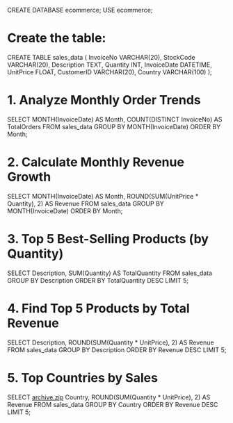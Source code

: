 CREATE DATABASE ecommerce;
USE ecommerce;


# Create the table:

CREATE TABLE sales_data (
InvoiceNo VARCHAR(20),
StockCode VARCHAR(20),
Description TEXT,
Quantity INT,
InvoiceDate DATETIME,
UnitPrice FLOAT,
CustomerID VARCHAR(20),
Country VARCHAR(100)
);

# 1. Analyze Monthly Order Trends 
SELECT MONTH(InvoiceDate) AS Month,
COUNT(DISTINCT InvoiceNo) AS TotalOrders
FROM sales_data
GROUP BY
MONTH(InvoiceDate)
ORDER BY
Month;

# 2. Calculate Monthly Revenue Growth
SELECT MONTH(InvoiceDate) AS Month,
ROUND(SUM(UnitPrice * Quantity), 2) AS Revenue
FROM sales_data
GROUP BY
MONTH(InvoiceDate)
ORDER BY
Month;

# 3. Top 5 Best-Selling Products (by Quantity)
SELECT Description,
SUM(Quantity) AS TotalQuantity
FROM sales_data
GROUP BY
Description
ORDER BY
TotalQuantity DESC
LIMIT 5;

# 4. Find Top 5 Products by Total Revenue
SELECT Description,
ROUND(SUM(Quantity * UnitPrice), 2) AS Revenue
FROM sales_data
GROUP BY
Description
ORDER BY
Revenue DESC
LIMIT 5;

# 5. Top Countries by Sales
SELECT [archive.zip](https://github.com/user-attachments/files/21912826/archive.zip)
Country,
ROUND(SUM(Quantity * UnitPrice), 2) AS Revenue
FROM sales_data
GROUP BY
Country ORDER BY
Revenue DESC
LIMIT 5;

